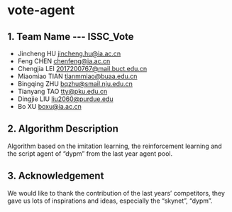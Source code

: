 # vote-agent

## 1.	Team Name --- ISSC_Vote

- Jincheng HU jincheng.hu@ia.ac.cn
- Feng CHEN chenfeng@ia.ac.cn
- Chengjia LEI 2017200767@mail.buct.edu.cn
- Miaomiao TIAN tianmmiao@buaa.edu.cn
- Bingqing ZHU bqzhu@smail.nju.edu.cn
- Tianyang TAO tty@pku.edu.cn
- Dingjie LIU liu2060@purdue.edu 
- Bo XU boxu@ia.ac.cn

## 2.	Algorithm Description
Algorithm based on the imitation learning, the reinforcement learning and the script agent of “dypm” from the last year agent pool.

## 3.	Acknowledgement
We would like to thank the contribution of the last years’ competitors, they gave us lots of inspirations and ideas, especially the “skynet”, “dypm”.


